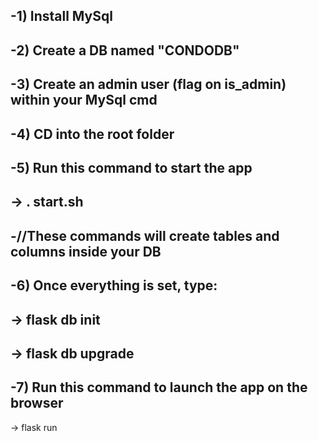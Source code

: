 -1) Install MySql
-
-2) Create a DB named "CONDODB"
-
-3) Create an admin user (flag on is_admin) within your MySql cmd
-
-4) CD into the root folder
-
-5) Run this command to start the app
-
-> . start.sh
-
-//These commands will create tables and columns inside your DB
-
-6) Once everything is set, type:
-
-> flask db init
-
-> flask db upgrade
-
-7) Run this command to launch the app on the browser
-
-> flask run